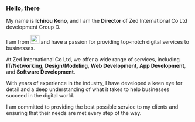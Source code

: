 ### Hello, there  

  <p>My name is <b>Ichirou Kono</b>, and I am the <b>Director</b> of Zed International Co Ltd development Group D.</p> 
  <p>I am from <a title="Various, Public domain, via Wikimedia Commons" href="https://commons.wikimedia.org/wiki/File:Flag_of_Japan.svg"><img width="24" alt="Flag of Japan" src="https://upload.wikimedia.org/wikipedia/commons/thumb/9/9e/Flag_of_Japan.svg/512px-Flag_of_Japan.svg.png"></a> and have a passion for providing top-notch digital services to businesses.</p>
  <p>At Zed International Co Ltd, we offer a wide range of services, including <b>IT/Networking</b>, <b>Design/Modeling</b>, <b>Web Development</b>, <b>App Development</b>, and <b>Software Development</b>.</p>
  <p>With years of experience in the industry, I have developed a keen eye for detail and a deep understanding of what it takes to help businesses succeed in the digital world.</p>
  <p>I am committed to providing the best possible service to my clients and ensuring that their needs are met every step of the way.</p>
 
